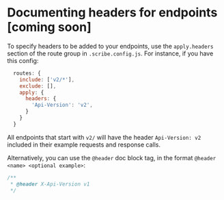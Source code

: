 # Documenting headers for endpoints [coming soon]

To specify headers to be added to your endpoints, use the `apply.headers` section of the route group in `.scribe.config.js`. For instance, if you have this config:

```js
  routes: {
    include: ['v2/*'],
    exclude: [],
    apply: {
      headers: {
        'Api-Version': 'v2',
      }
    }
  }
```

All endpoints that start with `v2/` will have the header `Api-Version: v2` included in their example requests and response calls.

Alternatively, you can use the `@header` doc block tag, in the format `@header <name> <optional example>`:

```js
/**
 * @header X-Api-Version v1
 */

```
